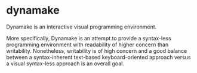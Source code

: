 dynamake
========

Dynamake is an interactive visual programming environment. 

More specifically, Dynamake is an attempt to provide a syntax-less programming environment with readability of higher concern than writability. Nonetheless, writability is of high concern and a good balance between a syntax-inherent text-based keyboard-oriented approach versus a visual syntax-less approach is an overall goal.
